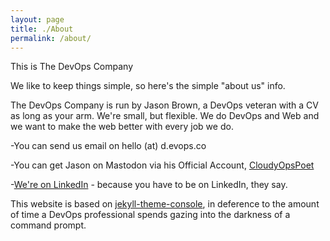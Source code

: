 ```yaml
---
layout: page
title: ./About
permalink: /about/
---
```


This is The DevOps Company

We like to keep things simple, so here's the simple "about us" info.

The DevOps Company is run by Jason Brown, a DevOps veteran with a CV as long as your arm. We're small, but flexible. We do DevOps and Web and we want to make the web better with every job we do.

-You can send us email on hello (at) d.evops.co

-You can get Jason on Mastodon via his Official Account, [CloudyOpsPoet](https://mastodon.social/@cloudyopspoet)

-[We're on LinkedIn](https://www.linkedin.com/company/the-devops-company-au/) - because you have to be on LinkedIn, they say.

This website is based on [jekyll-theme-console](https://github.com/b2a3e8/jekyll-theme-console), in deference to the amount of time a DevOps professional spends gazing into the darkness of a command prompt. 
